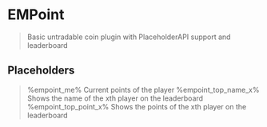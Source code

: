 # EMPoint
> Basic untradable coin plugin with PlaceholderAPI support and leaderboard

  ## Placeholders
  > %empoint_me% Current points of the player
  > %empoint_top_name_x% Shows the name of the xth player on the leaderboard
  > %empoint_top_point_x% Shows the points of the xth player on the leaderboard
  
